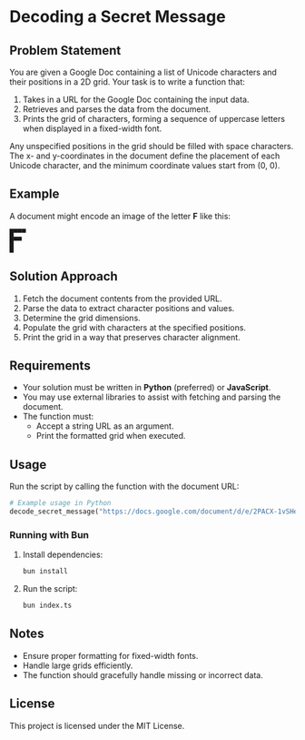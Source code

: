 # Decoding a Secret Message

## Problem Statement

You are given a Google Doc containing a list of Unicode characters and their positions in a 2D grid. Your task is to write a function that:

1. Takes in a URL for the Google Doc containing the input data.
2. Retrieves and parses the data from the document.
3. Prints the grid of characters, forming a sequence of uppercase letters when displayed in a fixed-width font.

Any unspecified positions in the grid should be filled with space characters. The x- and y-coordinates in the document define the placement of each Unicode character, and the minimum coordinate values start from (0, 0).

## Example

A document might encode an image of the letter **F** like this:

```
█▀▀▀
█▀▀
█
```

## Solution Approach

1. Fetch the document contents from the provided URL.
2. Parse the data to extract character positions and values.
3. Determine the grid dimensions.
4. Populate the grid with characters at the specified positions.
5. Print the grid in a way that preserves character alignment.

## Requirements

- Your solution must be written in **Python** (preferred) or **JavaScript**.
- You may use external libraries to assist with fetching and parsing the document.
- The function must:
  - Accept a string URL as an argument.
  - Print the formatted grid when executed.

## Usage

Run the script by calling the function with the document URL:

```python
# Example usage in Python
decode_secret_message("https://docs.google.com/document/d/e/2PACX-1vSHesOf9hv2sPOntssYrEdubmMQm8lwjfwv6NPjjmIRYs_FOYXtqrYgjh85jBUebK9swPXh_a5TJ5Kl/pub")
```

### Running with Bun

1. Install dependencies:

   ```sh
   bun install
   ```

2. Run the script:

   ```sh
   bun index.ts
   ```

## Notes

- Ensure proper formatting for fixed-width fonts.
- Handle large grids efficiently.
- The function should gracefully handle missing or incorrect data.

## License

This project is licensed under the MIT License.
